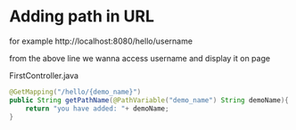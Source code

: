 # Adding path in URL

for example http://localhost:8080/hello/username

from the above line we wanna access username and display it on page

FirstController.java
```java
@GetMapping("/hello/{demo_name}")
public String getPathName(@PathVariable("demo_name") String demoName){
    return "you have added: "+ demoName;
}
```


